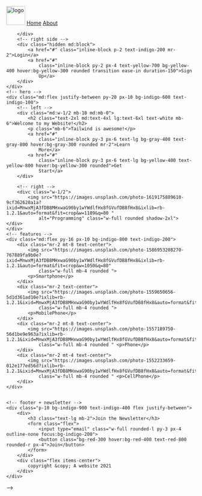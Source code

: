 <body>
    <!-- header
    <div class="bg-indigo-700 p-4 flex justify-between items-center">
        <!-- left side -->
        <div class="flex items-center">
            <img src="https://cdn0.iconfinder.com/data/icons/3-colors-outline/500/Browser-256.png" width="50"
                alt=" logo" class="mr-2">
            <a href="#" class="inline-block p-3 text-indigo-200 hover:text-indigo-100 mr-2">Home</a>
            <a href="#" class="inline-block p-3 text-indigo-200 hover:text-indigo-100">About</a>

        </div>
        <!-- right side -->
        <div class="hidden md:block">
            <a href="#" class="inline-block p-2 text-indigo-200 mr-2">Login</a>
            <a href="#"
                class="inline-block py-2 px-4 text-yellow-700 bg-yellow-400 hover:bg-yellow-300 rounded transition ease-in duration-150">Sign
                Up</a>
        </div>
    </div>
    <!-- hero -->
    <div class="md:flex justify-between py-20 px-10 bg-indigo-600 text-indigo-100">
        <!-- left -->
        <div class="md:w-1/2 mb-10 md:mb-0">
            <h2 class="text-2xl md:text-4xl lg:text-6xl text-white mb-6">Welcome to my Website!</h2>
            <p class="mb-6">Tailwind is awesome!</p>
            <a href="#"
                class="inline-block py-3 px-6 text-lg bg-gray-400 text-gray-800 hover:bg-gray-300 rounded mr-2">Learn
                More</a>
            <a href="#"
                class="inline-block py-3 px-6 text-lg bg-yellow-400 text-yellow-800 hover:bg-yellow-300 rounded">Get
                Start</a>
        </div>

        <!-- right -->
        <divc class="w-1/2">
            <img src="https://images.unsplash.com/photo-1619175889610-9cf362620a1a?ixid=MnwxMjA3fDB8MHxwaG90by1wYWdlfHx8fGVufDB8fHx8&ixlib=rb-1.2.1&auto=format&fit=crop&w=1189&q=80 "
                alt="Programming" class="w-full rounded shadow-2xl">
    </div>
    </div>
    <!-- features -->
    <div class="md:flex py-16 px-10 bg-indigo-800 text-indigo-200">
        <dix class="mr-2 mt-8 text-center">
            <img src="https://images.unsplash.com/photo-1586953208270-767889fa9b0e?ixid=MnwxMjA3fDB8MHxwaG90by1wYWdlfHx8fGVufDB8fHx8&ixlib=rb-1.2.1&auto=format&fit=crop&w=1050&q=80"
                class="w-full mb-4 rounded ">
            <p>Smartphone</p>
        </dix>
        <dix class="mr-2 text-center">
            <img src="https://images.unsplash.com/photo-1559650656-5d1d361ad10e?ixlib=rb-1.2.1&ixid=MnwxMjA3fDB8MHxwaG90by1wYWdlfHx8fGVufDB8fHx8&auto=format&fit=crop&w=600&q=80"
                class="w-full mb-4 rounded ">
            <p>MobilePhone</p>
        </dix>
        <dix class="mr-2 mt-8 text-center">
            <img src="https://images.unsplash.com/photo-1557189750-56d1be9e963a?ixlib=rb-1.2.1&ixid=MnwxMjA3fDB8MHxwaG90by1wYWdlfHx8fGVufDB8fHx8&auto=format&fit=crop&w=1274&q=80"
                class="w-full mb-4 rounded " <p>Phone</p>
        </dix>
        <dix class="mr-2 mt-4 text-center">
            <img src="https://images.unsplash.com/photo-1552233659-012e177ed56d?ixlib=rb-1.2.1&ixid=MnwxMjA3fDB8MHxwaG90by1wYWdlfHx8fGVufDB8fHx8&auto=format&fit=crop&w=700&q=80"
                class="w-full mb-4 rounded " <p>CellPhone</p>
        </dix>
    </div>


    <!-- footer + newsletter -->
    <div class="p-10 bg-indigo-900 text-indigo-400 flex justify-between">
        <div>
            <h3 class="text-lg mb-2">Join the Newsletter</h3>
            <form class="flex">
                <input type="email" class="w-full rounded-l py-3 px-4 outline-none focus:bg-indigo-200">
                <button class="bg-red-300 hover:bg-red-400 text-red-800 rounded-r px-4">Join</button>
            </form>
        </div>
        <div class="flex items-center">
            copyright &copy; A website 2021
        </div>
    </div>

</body> -->

